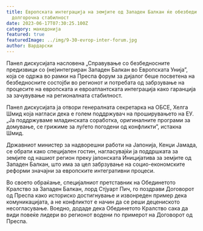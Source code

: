 ```yaml
---
title: Европската интеграција на земјите од Западен Балкан ќе обезбеди
  долгорочна стабилност
date: 2023-06-17T07:30:25.100Z
category: македонија
featured: true
featuredImage: ../img/9-30-evrop-inter-forum.jpg
author: Вардарски
---
```

<!--StartFragment-->

Панел дискусијата насловена „Справување со безбедносните предизвици со (не)интегриран Западен Балкан во Европската Унија”, која се одржа во рамки на Преспа форум за дијалог беше посветена на безбедносните состојби во регионот и потребата од забрзување на процесите на европската и евроатлантската интеграција како гаранција за зачувување на регионалната стабилност.

Панел дискусијата ја отвори генералната секретарка на ОБСЕ, Хелга Шмид која нагласи дека е голем поддржувач на проширувањето на ЕУ. „Ја поддржуваме младинската соработка, оригиналните програми за домување, се грижиме за луѓето погодени од конфликти”, истакна Шмид.

Државниот министер за надворешни работи на Јапонија, Кенџи Јамада, се обрати како специјален гостин, нагласувајќи ја поддршката за земјите од нашиот регион преку јапонската Иницијатива за земјите од Западен Балкан, што има за цел забрзување на социо-економските реформи значајни за европските интегративни процеси.

Во своето обраќање, специјалниот претставник на Обединетото Кралство за Западен Балкан, лорд Стјуарт Пич, го поздрави Договорот од Преспа како историско достигнување и извонреден пример дека комуникацијата, а не конфликтот е начин да се реши децениското несогласување. Воедно, додаде дека Обединетото Кралство сака да види повеќе лидери во регионот водени по примерот на Договорот од Преспа.

<!--EndFragment-->
